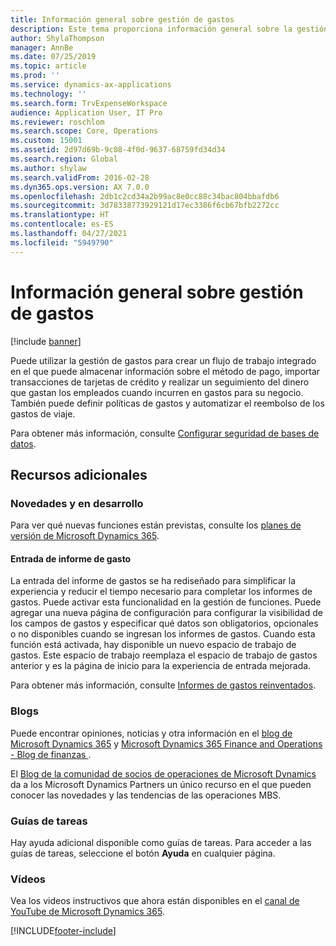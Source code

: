 ```yaml
---
title: Información general sobre gestión de gastos
description: Este tema proporciona información general sobre la gestión de gastos y enlaces a recursos adicionales. Puede utilizar la gestión de gastos para crear un flujo de trabajo integrado en el que puede almacenar información sobre el método de pago, importar transacciones de tarjetas de crédito y realizar un seguimiento del dinero que gastan los empleados cuando incurren en gastos para su negocio.
author: ShylaThompson
manager: AnnBe
ms.date: 07/25/2019
ms.topic: article
ms.prod: ''
ms.service: dynamics-ax-applications
ms.technology: ''
ms.search.form: TrvExpenseWorkspace
audience: Application User, IT Pro
ms.reviewer: roschlom
ms.search.scope: Core, Operations
ms.custom: 15001
ms.assetid: 2d97d69b-9c08-4f0d-9637-68759fd34d34
ms.search.region: Global
ms.author: shylaw
ms.search.validFrom: 2016-02-28
ms.dyn365.ops.version: AX 7.0.0
ms.openlocfilehash: 2db1c2cd34a2b99ac8e0cc88c34bac804bbafdb6
ms.sourcegitcommit: 3d78338773929121d17ec3386f6cb67bfb2272cc
ms.translationtype: HT
ms.contentlocale: es-ES
ms.lasthandoff: 04/27/2021
ms.locfileid: "5949790"
---
```

# <a name="expense-management-overview"></a>Información general sobre gestión de gastos

[!include [banner](../includes/banner.md)]

Puede utilizar la gestión de gastos para crear un flujo de trabajo integrado en el que puede almacenar información sobre el método de pago, importar transacciones de tarjetas de crédito y realizar un seguimiento del dinero que gastan los empleados cuando incurren en gastos para su negocio. También puede definir políticas de gastos y automatizar el reembolso de los gastos de viaje.

Para obtener más información, consulte [Configurar seguridad de bases de datos](plan-expense-management.md).

## <a name="additional-resources"></a>Recursos adicionales

### <a name="whats-new-and-in-development"></a>Novedades y en desarrollo

Para ver qué nuevas funciones están previstas, consulte los [planes de versión de Microsoft Dynamics 365](/dynamics365/release-plans/).

#### <a name="expense-report-entry"></a>Entrada de informe de gasto

La entrada del informe de gastos se ha rediseñado para simplificar la experiencia y reducir el tiempo necesario para completar los informes de gastos. Puede activar esta funcionalidad en la gestión de funciones. Puede agregar una nueva página de configuración para configurar la visibilidad de los campos de gastos y especificar qué datos son obligatorios, opcionales o no disponibles cuando se ingresan los informes de gastos. Cuando esta función está activada, hay disponible un nuevo espacio de trabajo de gastos. Este espacio de trabajo reemplaza el espacio de trabajo de gastos anterior y es la página de inicio para la experiencia de entrada mejorada.

Para obtener más información, consulte [Informes de gastos reinventados](ExpenseWorkspaceNew.md).

### <a name="blogs"></a>Blogs

Puede encontrar opiniones, noticias y otra información en el [blog de Microsoft Dynamics 365](https://community.dynamics.com/b/msftdynamicsblog?c=Enterprise) y [Microsoft Dynamics 365 Finance and Operations - Blog de finanzas ](https://community.dynamics.com/365/financeandoperations/b/financials).

El [Blog de la comunidad de socios de operaciones de Microsoft Dynamics](https://community.dynamics.com/partner/b/operationspartnercommunityblog) da a los Microsoft Dynamics Partners un único recurso en el que pueden conocer las novedades y las tendencias de las operaciones MBS.

### <a name="task-guides"></a>Guías de tareas

Hay ayuda adicional disponible como guías de tareas. Para acceder a las guías de tareas, seleccione el botón **Ayuda** en cualquier página.

### <a name="videos"></a>Vídeos

Vea los videos instructivos que ahora están disponibles en el [canal de YouTube de Microsoft Dynamics 365](https://www.youtube.com/channel/UCJGCg4rB3QSs8y_1FquelBQ).


[!INCLUDE[footer-include](../includes/footer-banner.md)]